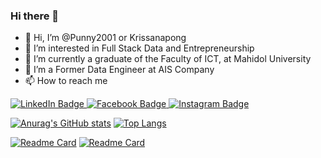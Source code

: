 ### Hi there 👋

<!--
**Punny2001/Punny2001** is a ✨ _special_ ✨ repository because its `README.md` (this file) appears on your GitHub profile.

Here are some ideas to get you started:

- 🔭 I’m currently working on ...
- 🌱 I’m currently learning ...
- 👯 I’m looking to collaborate on ...
- 🤔 I’m looking for help with ...
- 💬 Ask me about ...
- 📫 How to reach me: ...
- 😄 Pronouns: ...
- ⚡ Fun fact: ...
-->

- 👋 Hi, I’m @Punny2001 or Krissanapong
- 👀 I’m interested in Full Stack Data and Entrepreneurship
- 🌱 I’m currently a graduate of the Faculty of ICT, at Mahidol University
- 💞️ I’m a Former Data Engineer at AIS Company
- 📫 How to reach me 
<div id="badges">
  <a href="https://www.linkedin.com/in/krissanapong-palakham/">
    <img src="https://img.shields.io/badge/LinkedIn-0077B5?style=for-the-badge&logo=linkedin&logoColor=white" alt="LinkedIn Badge"/>
  </a>
  <a href="https://www.facebook.com/krissanapong.palakham">
    <img src="https://img.shields.io/badge/Facebook-1877F2?style=for-the-badge&logo=facebook&logoColor=white" alt="Facebook Badge"/>
  </a>
  <a href="https://www.instagram.com/ppunnyyyy_/">
    <img src="https://img.shields.io/badge/Instagram-E4405F?style=for-the-badge&logo=instagram&logoColor=white" alt="Instagram Badge"/>
  </a>
</div>

[![Anurag's GitHub stats](https://github-readme-stats.vercel.app/api?username=Punny2001&&theme=tokyonight&&show_icons=true)](https://github.com/Punny2001/github-readme-stats) [![Top Langs](https://github-readme-stats.vercel.app/api/top-langs/?username=Punny2001&&layout=demo&theme=tokyonight)](https://github.com/Punny2001/github-readme-stats)

[![Readme Card](https://github-readme-stats.vercel.app/api/pin/?username=Punny2001&repo=Gammation&&theme=tokyonight)](https://github.com/Punny2001/Gammation)
[![Readme Card](https://github-readme-stats.vercel.app/api/pin/?username=Punny2001&repo=Encrypted-Text-Editor&&theme=tokyonight)](https://github.com/Punny2001/Encrypted-Text-Editor)

